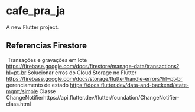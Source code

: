 # cafe_pra_ja

A new Flutter project.

## Referencias Firestore
![]()
Transações e gravações em lote https://firebase.google.com/docs/firestore/manage-data/transactions?hl=pt-br
Solucionar erros do Cloud Storage no Flutter https://firebase.google.com/docs/storage/flutter/handle-errors?hl=pt-br
gerenciamento de estado https://docs.flutter.dev/data-and-backend/state-mgmt/simple
Classe ChangeNotifierhttps://api.flutter.dev/flutter/foundation/ChangeNotifier-class.html
